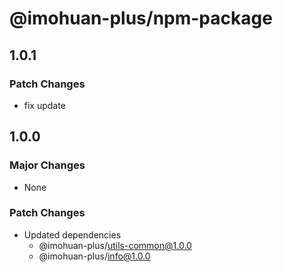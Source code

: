 # @imohuan-plus/npm-package

## 1.0.1

### Patch Changes

- fix update

## 1.0.0

### Major Changes

- None

### Patch Changes

- Updated dependencies
  - @imohuan-plus/utils-common@1.0.0
  - @imohuan-plus/info@1.0.0
